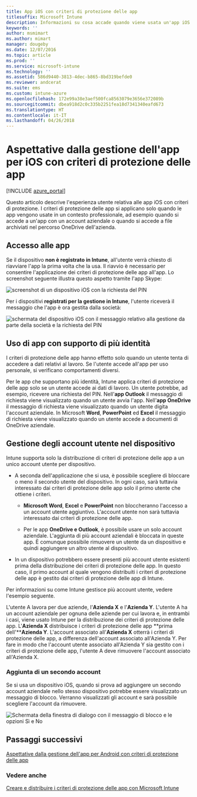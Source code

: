 ```yaml
---
title: App iOS con criteri di protezione delle app
titlesuffix: Microsoft Intune
description: Informazioni su cosa accade quando viene usata un'app iOS con criteri di protezione.
keywords: ''
author: msmimart
ms.author: mimart
manager: dougeby
ms.date: 12/07/2016
ms.topic: article
ms.prod: ''
ms.service: microsoft-intune
ms.technology: ''
ms.assetid: 586d9440-3813-4dec-b865-8bd319befde0
ms.reviewer: andcerat
ms.suite: ems
ms.custom: intune-azure
ms.openlocfilehash: 172e99a38e3aef500fca8563079e3656e372089b
ms.sourcegitcommit: dbea918d2c0c335b2251fea18d7341340eafd673
ms.translationtype: HT
ms.contentlocale: it-IT
ms.lasthandoff: 04/26/2018
---
```

# <a name="what-to-expect-when-your-ios-app-is-managed-by-app-protection-policies"></a>Aspettative dalla gestione dell'app per iOS con criteri di protezione delle app

[!INCLUDE [azure_portal](./includes/azure_portal.md)]

Questo articolo descrive l'esperienza utente relativa alle app iOS con criteri di protezione. I criteri di protezione delle app si applicano solo quando le app vengono usate in un contesto professionale, ad esempio quando si accede a un'app con un account aziendale o quando si accede a file archiviati nel percorso OneDrive dell'azienda.
##  <a name="accessing-apps"></a>Accesso alle app

Se il dispositivo **non è registrato in Intune**, all'utente verrà chiesto di riavviare l'app la prima volta che la usa.  Il riavvio è necessario per consentire l'applicazione dei criteri di protezione delle app all'app. Lo screenshot seguente illustra questo aspetto tramite l'app Skype:


![screenshot di un dispositivo iOS con la richiesta del PIN](./media/ios-pin-prompt.png)

Per i dispositivi **registrati per la gestione in Intune**, l'utente riceverà il messaggio che l'app è ora gestita dalla società:

![schermata del dispositivo iOS con il messaggio relativo alla gestione da parte della società e la richiesta del PIN](./media/ios-managed-devices-pin-prompt.png)

##  <a name="using-apps-with-multi-identity-support"></a>Uso di app con supporto di più identità

I criteri di protezione delle app hanno effetto solo quando un utente tenta di accedere a dati relativi al lavoro.  Se l'utente accede all'app per uso personale, si verificano comportamenti diversi. 

Per le app che supportano più identità, Intune applica criteri di protezione delle app solo se un utente accede ai dati di lavoro.  Un utente potrebbe, ad esempio, ricevere una richiesta del PIN.  Nell'**app Outlook** il messaggio di richiesta viene visualizzato quando un utente avvia l'app. Nell'**app OneDrive** il messaggio di richiesta viene visualizzato quando un utente digita l'account aziendale.  In Microsoft **Word**, **PowerPoint** ed **Excel** il messaggio di richiesta viene visualizzato quando un utente accede a documenti di OneDrive aziendale.
##  <a name="managing-user-accounts-on-the-device"></a>Gestione degli account utente nel dispositivo

Intune supporta solo la distribuzione di criteri di protezione delle app a un unico account utente per dispositivo.

* A seconda dell'applicazione che si usa, è possibile scegliere di bloccare o meno il secondo utente del dispositivo. In ogni caso, sarà tuttavia interessato dai criteri di protezione delle app solo il primo utente che ottiene i criteri.
  * **Microsoft Word**, **Excel** e **PowerPoint** non bloccheranno l'accesso a un account utente aggiuntivo. L'account utente non sarà tuttavia interessato dai criteri di protezione delle app.

  * Per le app **OneDrive e Outlook**, è possibile usare un solo account aziendale.  L'aggiunta di più account aziendali è bloccata in queste app.  È comunque possibile rimuovere un utente da un dispositivo e quindi aggiungere un altro utente al dispositivo.

* In un dispositivo potrebbero essere presenti più account utente esistenti prima della distribuzione dei criteri di protezione delle app. In questo caso, il primo account al quale vengono distribuiti i criteri di protezione delle app è gestito dai criteri di protezione delle app di Intune.


Per informazioni su come Intune gestisce più account utente, vedere l'esempio seguente.

L'utente A lavora per due aziende, l'**Azienda X** e l'**Azienda Y**. L'utente A ha un account aziendale per ognuna delle aziende per cui lavora e, in entrambi i casi, viene usato Intune per la distribuzione dei criteri di protezione delle app. L'**Azienda X** distribuisce i criteri di protezione delle app **prima dell'****Azienda Y**. L'account associato all'**Azienda X** otterrà i criteri di protezione delle app, a differenza dell'account associato all'Azienda Y. Per fare in modo che l'account utente associato all'Azienda Y sia gestito con i criteri di protezione delle app, l'utente A deve rimuovere l'account associato all'Azienda X.
### <a name="adding-a-second-account"></a>Aggiunta di un secondo account

Se si usa un dispositivo iOS, quando si prova ad aggiungere un secondo account aziendale nello stesso dispositivo potrebbe essere visualizzato un messaggio di blocco.  Verranno visualizzati gli account e sarà possibile scegliere l'account da rimuovere.

![Schermata della finestra di dialogo con il messaggio di blocco e le opzioni Sì e No](./media/ios-switch-user.PNG)

## <a name="next-steps"></a>Passaggi successivi
[Aspettative dalla gestione dell'app per Android con criteri di protezione delle app](app-protection-enabled-apps-android.md)
### <a name="see-also"></a>Vedere anche
[Creare e distribuire i criteri di protezione delle app con Microsoft Intune](app-protection-policies.md)
